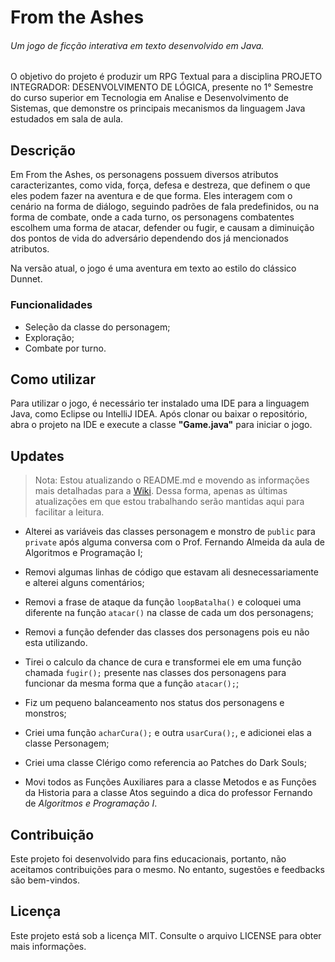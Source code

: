 # From the Ashes 

###### Um jogo de ficção interativa em texto desenvolvido em Java.

O objetivo do projeto é produzir um RPG Textual para a disciplina PROJETO INTEGRADOR: DESENVOLVIMENTO DE LÓGICA, presente no 1° Semestre do curso superior em Tecnologia em Analise e Desenvolvimento de Sistemas, que demonstre os principais mecanismos da linguagem Java estudados em sala de aula.

## Descrição

Em From the Ashes, os personagens possuem diversos atributos caracterizantes, como vida, força, defesa e destreza, que definem o que eles podem fazer na aventura e de que forma. Eles interagem com o cenário na forma de diálogo, seguindo padrões de fala predefinidos, ou na forma de combate, onde a cada turno, os personagens combatentes escolhem uma forma de atacar, defender ou fugir, e causam a diminuição dos pontos de vida do adversário dependendo dos já mencionados atributos.

Na versão atual, o jogo é uma aventura em texto ao estilo do clássico Dunnet.

### Funcionalidades

- Seleção da classe do personagem;
- Exploração;
- Combate por turno.

## Como utilizar
Para utilizar o jogo, é necessário ter instalado uma IDE para a linguagem Java, como Eclipse ou IntelliJ IDEA. Após clonar ou baixar o repositório, abra o projeto na IDE e execute a classe __"Game.java"__ para iniciar o jogo.

## Updates

> Nota: Estou atualizando o README.md e movendo as informações mais detalhadas para a [Wiki](https://github.com/EcthorSilva/souls.txt/wiki). Dessa forma, apenas as últimas atualizações em que estou trabalhando serão mantidas aqui para facilitar a leitura. 

- Alterei as variáveis das classes personagem e monstro de `public` para `private` após alguma conversa com o Prof. Fernando Almeida da aula de Algoritmos e Programação I;
- Removi algumas linhas de código que estavam ali desnecessariamente e alterei alguns comentários;
- Removi a frase de ataque da função `loopBatalha()` e coloquei uma diferente na função `atacar()` na classe de cada um dos personagens;
- Removi a função defender das classes dos personagens pois eu não esta utilizando.

- Tirei o calculo da chance de cura e transformei ele em uma função chamada `fugir();` presente nas classes dos personagens para funcionar da mesma forma que a função `atacar();`;
- Fiz um pequeno balanceamento nos status dos personagens e monstros;
- Criei uma função `acharCura();` e outra `usarCura();`, e adicionei elas a classe Personagem;
- Criei uma classe Clérigo como referencia ao Patches do Dark Souls;
- Movi todos as Funções Auxiliares para a classe Metodos e as Funções da Historia para a classe Atos seguindo a dica do professor Fernando de *Algoritmos e Programação I*.


## Contribuição
Este projeto foi desenvolvido para fins educacionais, portanto, não aceitamos contribuições para o mesmo. No entanto, sugestões e feedbacks são bem-vindos.

## Licença
Este projeto está sob a licença MIT. Consulte o arquivo LICENSE para obter mais informações.
